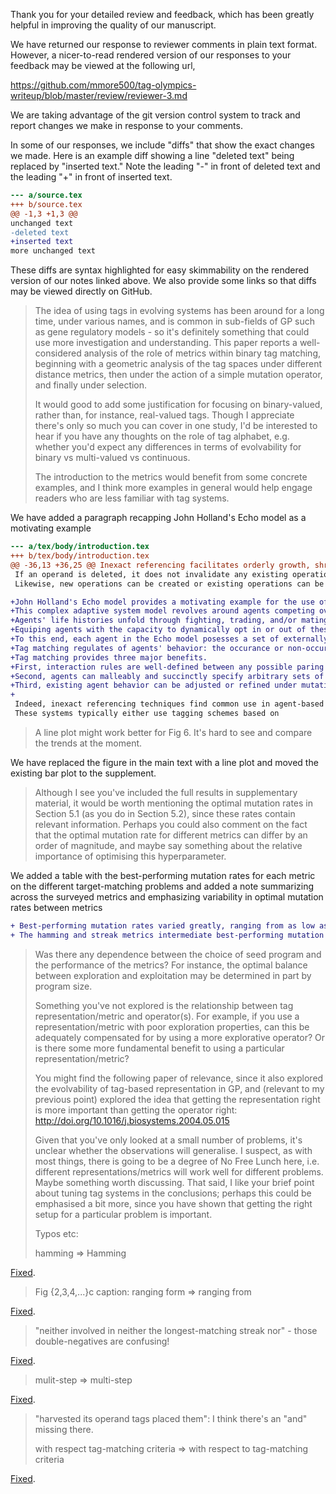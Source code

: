Thank you for your detailed review and feedback, which has been greatly helpful in improving the quality of our manuscript.

We have returned our response to reviewer comments in plain text format.
However, a nicer-to-read rendered version of our responses to your feedback may be viewed at the following url,

https://github.com/mmore500/tag-olympics-writeup/blob/master/review/reviewer-3.md

We are taking advantage of the git version control system to track and report changes we make in response to your comments.

In some of our responses, we include "diffs" that show the exact changes we made.
Here is an example diff showing a line "deleted text" being replaced by "inserted text."
Note the leading "-" in front of deleted text and the leading "+" in front of inserted text.

```diff
--- a/source.tex
+++ b/source.tex
@@ -1,3 +1,3 @@
unchanged text
-deleted text
+inserted text
more unchanged text
```

These diffs are syntax highlighted for easy skimmability on the rendered version of our notes linked above.
We also provide some links so that diffs may be viewed directly on GitHub.

> The idea of using tags in evolving systems has been around for a long time, under various names, and is common in sub-fields of GP such as gene regulatory models - so it's definitely something that could use more investigation and understanding.
> This paper reports a well-considered analysis of the role of metrics within binary tag matching, beginning with a geometric analysis of the tag spaces under different distance metrics, then under the action of a simple mutation operator, and finally under selection.
>
> It would good to add some justification for focusing on binary-valued, rather than, for instance, real-valued tags.
> Though I appreciate there's only so much you can cover in one study, I'd be interested to hear if you have any thoughts on the role of tag alphabet, e.g. whether you'd expect any differences in terms of evolvability for binary vs multi-valued vs continuous.
>
> The introduction to the metrics would benefit from some concrete examples, and I think more examples in general would help engage readers who are less familiar with tag systems.

We have added a paragraph recapping John Holland's Echo model as a motivating example

```diff
--- a/tex/body/introduction.tex
+++ b/tex/body/introduction.tex
@@ -36,13 +36,25 @@ Inexact referencing facilitates orderly growth, shrinkage, and reconfiguration o
 If an operand is deleted, it does not invalidate any existing operations, as other well-matching operands will fill its place.
 Likewise, new operations can be created or existing operations can be altered freely without concern for potentially invalid operands.

+John Holland's Echo model provides a motivating example for the use of tags in evolving systems \citep{holland1992adaptation, mitchell1994genetic}.
+This complex adaptive system model revolves around agents competing over several renewable resources within a spatial grid.
+Agents' life histories unfold through fighting, trading, and/or mating interactions with neighbors.
+Equiping agents with the capacity to dynamically opt in or out of these exchanges based on neighbor identity was crucial to realizing the model's conceit to study emergent phenomena including ecology, economic exchange, and hierarchical organization.
+To this end, each agent in the Echo model posesses a set of externally-facing ``appearance'' tags and a set of internally-held ``condition'' tags.
+Tag matching regulates of agents' behavior: the occurance or non-occurance of each interaction stems from match quality between an agent's internal ``condition'' tag and the external ``appearance'' tag of its prospective partner.
+Tag matching provides three major benefits.
+First, interaction rules are well-defined between any possible paring of agents, even under dynamic insertion, removal, or mutation of agents within the system.
+Second, agents can malleably and succinctly specify arbitrary sets of tag identities to allow or prevent interaction with.
+Third, existing agent behavior can be adjusted or refined under mutation.
+
 Indeed, inexact referencing techniques find common use in agent-based modeling \citep{riolo2001evolution}, neuroevolution \citep{reisinger2007acquiring}, artificial gene regulatory networks \citep{banzhaf2003artificial}, genetic programming \citep{spector2011tag, lalejini2018evolving}, artificial chemistry \citep{dittrich2001artificial}, and artificial immunology \citep{timmis2008theoretical}.
 These systems typically either use tagging schemes based on
```

> A line plot might work better for Fig 6.
> It's hard to see and compare the trends at the moment.

We have replaced the figure in the main text with a line plot and moved the existing bar plot to the supplement.

> Although I see you've included the full results in supplementary material, it would be worth mentioning the optimal mutation rates in Section 5.1 (as you do in Section 5.2), since these rates contain relevant information.
> Perhaps you could also comment on the fact that the optimal mutation rate for different metrics can differ by an order of magnitude, and maybe say something about the relative importance of optimising this hyperparameter.

We added a table with the best-performing mutation rates for each metric on the different target-matching problems and added a note summarizing across the surveyed metrics and emphasizing variability in optimal mutation rates between metrics

```diff
+ Best-performing mutation rates varied greatly, ranging from as low as 0.75 expected mutations per genome for the hash metric to as high as 8.0 for the integer metrics.
+ The hamming and streak metrics intermediate best-performing mutation rates between 1.5 and 4.0 expected mutations per genome.
```

> Was there any dependence between the choice of seed program and the performance of the metrics?
> For instance, the optimal balance between exploration and exploitation may be determined in part by program size.
>
> Something you've not explored is the relationship between tag representation/metric and operator(s).
> For example, if you use a representation/metric with poor exploration properties, can this be adequately compensated for by using a more explorative operator?
> Or is there some more fundamental benefit to using a particular representation/metric?
>
> You might find the following paper of relevance, since it also explored the evolvability of tag-based representation in GP, and (relevant to my previous point) explored the idea that getting the representation right is more important than getting the operator right: <http://doi.org/10.1016/j.biosystems.2004.05.015>
>
> Given that you've only looked at a small number of problems, it's unclear whether the observations will generalise.
> I suspect, as with most things, there is going to be a degree of No Free Lunch here, i.e. different representations/metrics will work well for different problems.
> Maybe something worth discussing.
> That said, I like your brief point about tuning tag systems in the conclusions; perhaps this could be emphasised a bit more, since you have shown that getting the right setup for a particular problem is important.
>
> Typos etc:
>
> hamming => Hamming

[Fixed](https://github.com/mmore500/tag-olympics-writeup/commit/3f2173f756c4218a77704969b07a1606b7609813).

> Fig {2,3,4,...}c caption: ranging form => ranging from

[Fixed](https://github.com/mmore500/tag-olympics-writeup/commit/a77a4cc7272d0edc498fbf238f5b09113da50944).

> "neither involved in neither the longest-matching streak nor" - those double-negatives are confusing!

[Fixed](https://github.com/mmore500/tag-olympics-writeup/commit/5dfad3f373f5a43318e110fc836c4cfd67f4e212).

> mulit-step => multi-step

[Fixed](https://github.com/mmore500/tag-olympics-writeup/commit/f89df168d89463cca77b1cf1bab5361c18840f48).

> "harvested its operand tags placed them": I think there's an "and" missing there.
>
> with respect tag-matching criteria => with respect to tag-matching criteria

[Fixed](https://github.com/mmore500/tag-olympics-writeup/commit/a990d2b1463684790ac0e45d12cd19548d6607dd).
